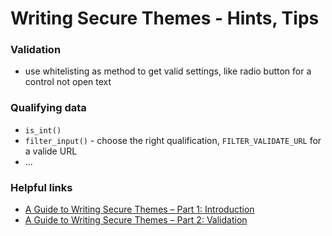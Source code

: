 # Writing Secure Themes - Hints, Tips

### Validation
* use whitelisting as method to get valid settings, like radio button for a control not open text

### Qualifying data
* `is_int()`
* `filter_input()` - choose the right qualification, `FILTER_VALIDATE_URL` for a valide URL
* ...


### Helpful links
* [A Guide to Writing Secure Themes – Part 1: Introduction](https://make.wordpress.org/themes/2015/05/19/a-guide-to-writing-secure-themes-part-1-introduction/)
* [A Guide to Writing Secure Themes – Part 2: Validation](https://make.wordpress.org/themes/2015/05/26/a-guide-to-writing-secure-themes-part-2-validation/)
